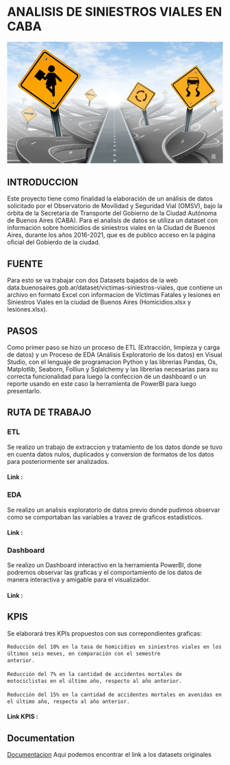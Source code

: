 # ANALISIS DE SINIESTROS VIALES EN CABA

![siniestros](https://github.com/alejandrohuanca21/Proyecto_Individual_2_MLOps/blob/main/IMAGEN/consejos-de-seguridad-vial.jpg)

## INTRODUCCION
Este proyecto tiene como finalidad la elaboración de un análisis de datos solicitado por el Observatorio de Movilidad y Seguridad Vial (OMSV), bajo la órbita de la Secretaría de Transporte del Gobierno de la Ciudad Autónoma de Buenos Aires (CABA). Para el analisis de datos se utiliza un dataset con información sobre homicidios de siniestros viales en la Ciudad de Buenos Aires, durante los años 2016-2021, que es de publico acceso en la página oficial del Gobierdo de la ciudad.

## FUENTE 

Para esto se va trabajar con dos Datasets bajados de la web data.buenosaires.gob.ar/dataset/victimas-siniestros-viales, que contiene un archivo en formato Excel con informacion de Víctimas Fatales y lesiones en Siniestros Viales en la ciudad de Buenos Aires (Homicidios.xlsx y lesiones.xlsx).

## PASOS

Como primer paso se hizo un proceso de ETL (Extracción, limpieza y carga de datos) y un Proceso de EDA (Análisis Exploratorio de los datos) en Visual Studio, con el lenguaje de programacion Python y las librerias Pandas, Os, Matplotlib, Seaborn, Folliun y Sqlalchemy y las librerias necesarias para su correcta funcionalidad para luego la confeccion de un dashboard o un reporte usando en este caso la herramienta de PowerBI para luego presentarlo.

## RUTA DE TRABAJO 

### ETL
Se realizo un trabajo de extraccion y tratamiento de los datos donde se tuvo en cuenta datos nulos, duplicados y conversion de formatos de los datos para posteriormente ser analizados.
#### Link : 

### EDA
Se realizo un analisis exploratorio de datos previo donde pudimos observar como se comportaban las variables a travez de graficos estadisticos. 
#### Link : 

### Dashboard

Se realizo un Dashboard interactivo en la herramienta PowerBI, done podremos observar las graficas y el comportamiento de los datos de manera interactiva y amigable para el visualizador.
#### Link :

## KPIS
Se elaborará tres KPIs propuestos con sus correpondientes graficas:

    Reducción del 10% en la tasa de homicidios en siniestros viales en los últimos seis meses, en comparación con el semestre 
    anterior.

    Reducción del 7% en la cantidad de accidentes mortales de motociclistas en el último año, respecto al año anterior.

    Reducción del 15% en la cantidad de accidentes mortales en avenidas en el último año, respecto al año anterior.

#### Link KPIS : 

## Documentation

[Documentacion]()
Aqui podemos encontrar el link a los datasets originales
